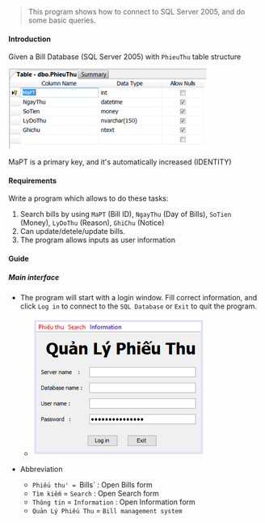 >This program shows how to connect to SQL Server 2005, and do some basic queries.

#### Introduction
Given a Bill Database (SQL Server 2005) with `PhieuThu` table structure

![Bill table](../../../images/PhieuThu.png "Bill table")

MaPT is a primary key, and it's automatically increased (IDENTITY)

#### Requirements

Write a program which allows to do these tasks:

1. Search bills by using `MaPT` (Bill ID), `NgayThu` (Day of Bills), `SoTien` (Money), `LyDoThu` (Reason), `GhiChu` (Notice)
2. Can update/detele/update bills.
3. The program allows inputs as user information

#### Guide
##### Main interface
* The program will start with a login window. Fill correct information, and click `Log in` to connect to the `SQL Database` or `Exit` to quit the program.

  * ![Login interface](../../../images/bill1.PNG "Login interface")

* Abbreviation
  * `Phiếu thu' = `Bills` : Open Bills form
  * `Tìm kiếm` = `Search` : Open Search form
  * `Thông tin` = `Information` : Open Information form 
  * `Quản Lý Phiếu Thu` = `Bill management system`

